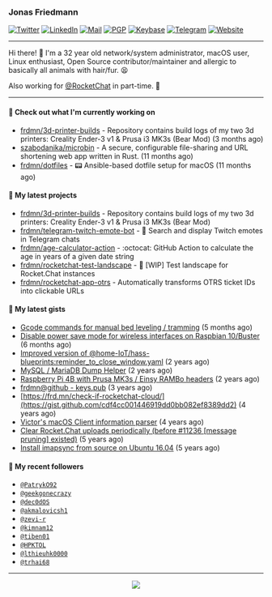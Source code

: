 ### Jonas Friedmann

[![Twitter](https://img.shields.io/badge/-frdmn-1ca0f1?style=flat-square&logo=twitter&logoColor=white&link=https://twitter.com/frdmn)](https://twitter.com/frdmn)
[![LinkedIn](https://img.shields.io/badge/-Jonas_Friedmann-blue?style=flat-square&logo=Linkedin&logoColor=white&link=https://www.linkedin.com/in/frdmn/)](https://www.linkedin.com/in/frdmn/)
[![Mail](https://img.shields.io/badge/-j@frd.mn-c14438?style=flat-square&logo=Gmail&logoColor=white&link=mailto:j@frd.mn)](mailto:j@frd.mn)
[![PGP](https://img.shields.io/keybase/pgp/frdmn?style=flat-square)](https://keyserver.ubuntu.com/pks/lookup?op=get&search=0x592054efee01155264764ec9b6e314fbd713fc95)
[![Keybase](https://img.shields.io/badge/-frdmn-ff6f21?style=flat-square&logo=Keybase&logoColor=white&link=https://keybase.io/frdmn/)](https://keybase.io/frdmn/)
[![Telegram](https://img.shields.io/badge/-@frdmn-0088cc?style=flat-square&logo=Telegram&link=http://t.me/frdmn)](http://t.me/frdmn)
[![Website](https://img.shields.io/static/v1?label=https://&message=frd.mn&color=yellow&logo=&style=flat-square&logoColor=white)](https://frd.mn/)

---

Hi there! 👋 I'm a 32 year old network/system administrator, macOS user, Linux enthusiast, Open Source contributor/maintainer and allergic to basically all animals with hair/fur. 😫

Also working for [@RocketChat](https://github.com/RocketChat) in part-time. 🚀

---

#### 👷 Check out what I'm currently working on

- [frdmn/3d-printer-builds](https://github.com/frdmn/3d-printer-builds) - Repository contains build logs of my two 3d printers: Creality Ender-3 v1 &amp; Prusa i3 MK3s (Bear Mod) (3 months ago)
- [szabodanika/microbin](https://github.com/szabodanika/microbin) - A secure, configurable file-sharing and URL shortening web app written in Rust. (11 months ago)
- [frdmn/dotfiles](https://github.com/frdmn/dotfiles) - :pager: Ansible-based dotfile setup for macOS (11 months ago)

#### 🌱 My latest projects

- [frdmn/3d-printer-builds](https://github.com/frdmn/3d-printer-builds) - Repository contains build logs of my two 3d printers: Creality Ender-3 v1 &amp; Prusa i3 MK3s (Bear Mod)
- [frdmn/telegram-twitch-emote-bot](https://github.com/frdmn/telegram-twitch-emote-bot) - 💬 Search and display Twitch emotes in Telegram chats
- [frdmn/age-calculator-action](https://github.com/frdmn/age-calculator-action) - :octocat: GitHub Action to calculate the age in years of a given date string
- [frdmn/rocketchat-test-landscape](https://github.com/frdmn/rocketchat-test-landscape) - 🚧 [WIP] Test landscape for Rocket.Chat instances
- [frdmn/rocketchat-app-otrs](https://github.com/frdmn/rocketchat-app-otrs) - Automatically transforms OTRS ticket IDs into clickable URLs

#### 🔭 My latest gists

- [Gcode commands for manual bed leveling / tramming](https://gist.github.com/dfdae53cefc8e107f5110c80012f208e) (5 months ago)
- [Disable power save mode for wireless interfaces on Raspbian 10/Buster](https://gist.github.com/9b3fcf8ee7e6b2223da44314e023c969) (6 months ago)
- [Improved version of @home-IoT/hass-blueprints:reminder_to_close_window.yaml](https://gist.github.com/39d17ce1f63de73dad2457e3a17e38ca) (2 years ago)
- [MySQL / MariaDB Dump Helper](https://gist.github.com/d1b79c7b8bcdbb26e487a52930687253) (2 years ago)
- [Raspberry Pi 4B with Prusa MK3s / Einsy RAMBo headers](https://gist.github.com/1bcefbb4f1d2e17c21450abd8869dae3) (2 years ago)
- [frdmn@github - keys.pub](https://gist.github.com/d96b74034451f966c06df5fd14d7d62f) (3 years ago)
- [https://frd.mn/check-if-rocketchat-cloud/](https://gist.github.com/cdf4cc001446919dd0bb082ef8389dd2) (4 years ago)
- [Victor&#39;s macOS Client information parser](https://gist.github.com/5eeebc05c61c7a00450aee8b81be824c) (4 years ago)
- [Clear Rocket.Chat uploads periodically (before #11236 [message pruning] existed)](https://gist.github.com/acfffa4d099df023a8ea90df0b6dc650) (5 years ago)
- [Install imapsync from source on Ubuntu 16.04](https://gist.github.com/3f94306bcfda871b1d3c61c400926e5c) (5 years ago)

#### 👤 My recent followers

- [`@PatrykO92`](https://github.com/PatrykO92)
- [`@geekgonecrazy`](https://github.com/geekgonecrazy)
- [`@dec0dOS`](https://github.com/dec0dOS)
- [`@akmalovicsh1`](https://github.com/akmalovicsh1)
- [`@zevi-r`](https://github.com/zevi-r)
- [`@kimnam12`](https://github.com/kimnam12)
- [`@tiben01`](https://github.com/tiben01)
- [`@HPKTOL`](https://github.com/HPKTOL)
- [`@lthieuhk0000`](https://github.com/lthieuhk0000)
- [`@trhai68`](https://github.com/trhai68)

---

<p align="center">
  <img src="https://github-readme-stats.vercel.app/api?username=frdmn&show_icons=true">
</p>
